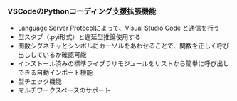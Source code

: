 ### VSCodeのPythonコーディング支援拡張機能

* Language Server Protocolによって、Visual Studio Code と通信を行う
* 型スタブ（.pyi形式）と遅延型推論使用する
* 関数シグネチャとシンボルにカーソルをあわせることで、関数を正しく呼び出ししているか確認可能
* インストール済みの標準ライブラリモジュールをリストから簡単に呼び出しできる自動インポート機能
* 型チェック機能
* マルチワークスペースのサポート